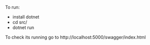 To run:
- install dotnet
- cd src/
- dotnet run

To check its running go to http://localhost:5000/swagger/index.html
